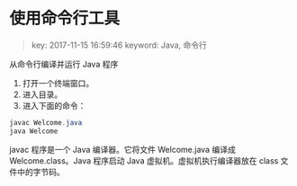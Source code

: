 # 使用命令行工具
>key: 2017-11-15 16:59:46
>keyword: Java, 命令行

从命令行编译并运行 Java 程序
1. 打开一个终端窗口。
2. 进入目录。
3. 进入下面的命令：
```java
javac Welcome.java
java Welcome
```

javac 程序是一个 Java 编译器。它将文件 Welcome.java 编译成 Welcome.class。Java 程序启动 Java 虚拟机。虚拟机执行编译器放在 class 文件中的字节码。
